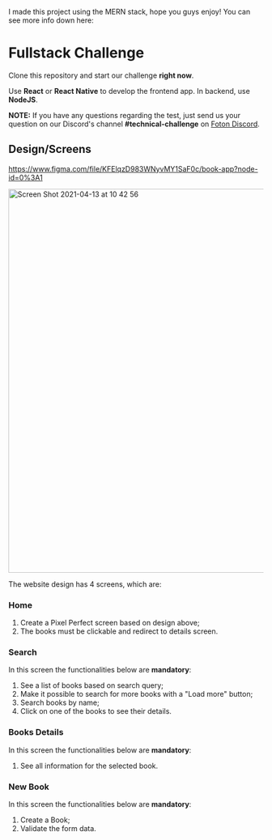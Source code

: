 I made this project using the MERN stack, hope you guys enjoy!
You can see more info down here:


# Fullstack Challenge

Clone this repository and start our challenge **right now**.

Use **React** or **React Native** to develop the frontend app. In backend, use **NodeJS**.

**NOTE:** If you have any questions regarding the test, just send us your question on our Discord's channel **#technical-challenge** on [Foton Discord](https://discord.gg/uw55aDewNf).

## Design/Screens
https://www.figma.com/file/KFElqzD983WNyvMY1SaF0c/book-app?node-id=0%3A1

<img width="759" alt="Screen Shot 2021-04-13 at 10 42 56" src="https://user-images.githubusercontent.com/13947203/114562602-04ac2880-9c45-11eb-8f33-cc6637c475fb.png">


The website design has 4 screens, which are:

### Home

1. Create a Pixel Perfect screen based on design above;
2. The books must be clickable and redirect to details screen.

### Search

In this screen the functionalities below are **mandatory**:

1. See a list of books based on search query;
2. Make it possible to search for more books with a "Load more" button;
3. Search books by name;
4. Click on one of the books to see their details.

### Books Details

In this screen the functionalities below are **mandatory**:

1. See all information for the selected book.

### New Book

In this screen the functionalities below are **mandatory**:

1. Create a Book;
2. Validate the form data.
